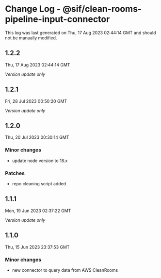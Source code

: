 # Change Log - @sif/clean-rooms-pipeline-input-connector

This log was last generated on Thu, 17 Aug 2023 02:44:14 GMT and should not be manually modified.

## 1.2.2
Thu, 17 Aug 2023 02:44:14 GMT

_Version update only_

## 1.2.1
Fri, 28 Jul 2023 00:50:20 GMT

_Version update only_

## 1.2.0
Thu, 20 Jul 2023 00:30:14 GMT

### Minor changes

- update node version to 18.x

### Patches

- repo cleaning script added

## 1.1.1
Mon, 19 Jun 2023 02:37:22 GMT

_Version update only_

## 1.1.0
Thu, 15 Jun 2023 23:37:53 GMT

### Minor changes

- new connector to query data from AWS CleanRooms

